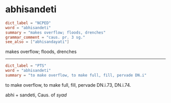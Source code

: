 # abhisandeti

``` toml
dict_label = "NCPED"
word = "abhisandeti"
summary = "makes overflow; floods, drenches"
grammar_comment = "caus. pr. 3 sg."
see_also = ["abhisandayati"]
```

makes overflow; floods, drenches

--------------------

``` toml
dict_label = "PTS"
word = "abhisandeti"
summary = "to make overflow, to make full, fill, pervade DN.i"
```

to make overflow, to make full, fill, pervade DN.i.73, DN.i.74.

abhi \+ sandeti, Caus. of *syad*

